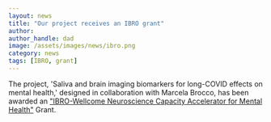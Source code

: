 ```yaml
---
layout: news
title: "Our project receives an IBRO grant"
author: 
author_handle: dad
image: /assets/images/news/ibro.png
category: news
tags: [IBRO, grant]
---
```

The project, 'Saliva and brain imaging biomarkers for long-COVID effects on mental health,' designed in collaboration with Marcela Brocco, has been awarded an ["IBRO-Wellcome Neuroscience Capacity Accelerator for Mental Health"](https://ibro.org/) Grant.
